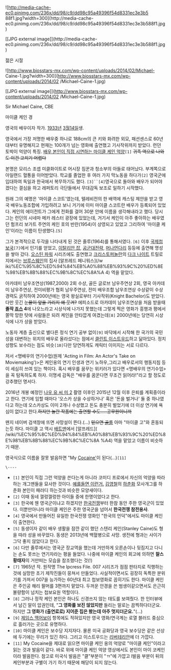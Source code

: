 ![http://media-cache-ec0.pinimg.com/236x/dd/98/c9/dd98c95a49396f54d8331ec3e3b5
88f1.jpg?width=300](http://media-cache-
ec0.pinimg.com/236x/dd/98/c9/dd98c95a49396f54d8331ec3e3b588f1.jpg)

[[JPG external image]](http://media-cache-
ec0.pinimg.com/236x/dd/98/c9/dd98c95a49396f54d8331ec3e3b588f1.jpg)

  
젊은 시절

![http://www.biosstars-mx.com/wp-content/uploads/2014/02/Michael-
Caine-1.jpg?width=300](http://www.biosstars-mx.com/wp-content/uploads/2014/02
/Michael-Caine-1.jpg)

[[JPG external image]](http://www.biosstars-mx.com/wp-content/uploads/2014/02
/Michael-Caine-1.jpg)

Sir Michael Caine, CBE

마이클 케인 경

영국의 배우이자 작가. [1933년](1933%EB%85%84.md) [3월14일](3%EC%9B%94%2014%EC%9D%BC.md)생.

영국에서 가장 저명한 배우중 하나로 188cm의 큰 키와 화려한 외모, 패션센스로 60년대부터 유명해지고 현재는 100개가 넘는 영화에
출연했고 기사작위까지 받았다. 런던 토박이 억양이 특징. [배우 본인이 직접 시연하는 마이클 케인
억양](http://www.youtube.com/watch?v=rX0F3kY3uxU)`[1]` <del>귀족 역으로 나와도 이건 고치기
어렵다</del>

본명은 모리스 조셉 미클화이트로 어시장 짐꾼과 청소부의 아들로 태어났다. 부계쪽으로 아일랜드 혈통을 이어받았다. 학교를 졸업한 후 여러 가지
막노동을 하다가`[2]` 영국군에 입대하여 독일과 한국에서 복무하기도 했다. `[3]``[4]`영국으로 돌아와 배우가 되어야겠다는 결심을
하고 레퍼토리 극단들에서 무대감독 보조로 일하기 시작했다.

원래 그의 예명은 '마이클 스코트'였는데, 텔레비전의 한 배역에 캐스팅 제안을 받고 영국 배우노동조합에 가입하려고 보니 거기에 이미 마이클
스코트란 배우가 등록되어 있었다. 케인의 에이전트가 그에게 전화를 걸어 30분 안에 이름을 생각해내라고 했다. 당시 그는 런던의 시네마 메카
레스터 광장에 있었는데, 거기서 케인이 아주 좋아하는 배우였던 험프리 보가트 주연의 케인 호의 반란(1954)이 상영되고 있었고 그리하여
'마이클 케인'이라는 이름이 탄생했다.`[5]`

그가 본격적으로 두각을 나타내게 된 것은 줄루(1964)를 통해서였다. `[6]` 이후 [국제첩보국](%EA%B5%AD%EC%A0%9C%20%EC%B2%A9%EB%B3%B4%EA%B5%AD.md)`[7]`에서 인기를 얻었고,
[이탈리안 잡](%EC%9D%B4%ED%83%88%EB%A6%AC%EC%95%88%20%EC%9E%A1.md), [공군대전략](%EA%B3%B5%EA%B5%B0%20%EB%8C%80%EC%A0%84%EB%9E%B5.md), [머나먼다리](%EB%A8%B8%EB%82%98%EB%A8%BC%20%EB%8B%A4%EB%A6%AC.md) 등등에 출연해 명성을 쌓아 갔다.
[오스틴 파워](%EC%98%A4%EC%8A%A4%ED%8B%B4%20%ED%8C%8C%EC%9B%8C.md) 시리즈에도 출연했고
[크리스토퍼놀란](%ED%81%AC%EB%A6%AC%EC%8A%A4%ED%86%A0%ED%8D%BC%20%EB%86%80%EB%9E%80.md)의
[다크 나이트](%EB%8B%A4%ED%81%AC%20%EB%82%98%EC%9D%B4%ED%8A%B8.md) 트릴로지에서는 [브루스웨인](%EB%B8%8C%EB%A3%A8%EC%8A%A4%20%EC%9B%A8%EC%9D%B8.md)의 집사 [알프레드 페니워스](/w
iki/%EC%95%8C%ED%94%84%EB%A0%88%EB%93%9C%20%ED%8E%98%EB%8B%88%EC%9B%8C%EC%8A%A
4) 역을 맡았다.

아카데미 남우조연상(1987,2000) 2회 수상, 골든 글로브 남우주연상 2회, 영국 아카데미 남우주연상, 전미비평가 협회 남우주연상,
전미 배우조합 남우조연상 수상같이 수상 경력도 굵직하여 2000년에는 영국 왕실로부터 기사작위(Knight Bachelor)도 받았다. 다만
웃긴 <del>눈물이 앞을 가리지 왜 웃겨?</del> 에피소드로 아카데미 남우조연상을 처음 받을때 **졸작
[죠스](%EC%A3%A0%EC%8A%A4.md) 4**에 나오느라고 시상식에 나가지 못했는데 그렇게 찍은 영화가 흥행과 평에서 쫄딱
망한 탓에 사람들은 되려 케인을 안타깝게 여겼는데`[8]` 2000년에는 당연히 시상식에 나가 상을 받았다.

노동자 계층 출신으로 별다른 정식 연기 공부 없이`[9]` 바닥에서 시작해 한 국가의 국민성을 대변하는 위치의 배우로 올라섰다는 점에서
[클린트 이스트우드](%ED%81%B4%EB%A6%B0%ED%8A%B8%20%EC%9D%B4%EC%8A%A4%ED%8A%B8%EC%9A%B0%EB%93%9C.md)하고 닮아있다. 정치성향도 보수라는 점도 비슷`[10]`다만 당연하게도 캐릭터 이미지는 서로 다르다.

저서 <명배우의 연기수업(원제 'Acting in Film: An Actor's Take on Moviemaking')>은 케인옹의 연기
인생과 연기 노하우,그리고 배우로서의 행동지침 등이 세심히 쓰여 있는 책이다. 혹시 배우를 꿈꾸는 위키러가 있다면 <명배우의 연기수업>을 꼭
탐독하도록 하자. 이명세 감독은 "배우를 꿈꾼다면 무조건 읽어라!"라고 할 정도로 강추했던 명서다.

2016년 개봉 예정인 [나우 유 씨 미 2](%EB%82%98%EC%9A%B0%20%EC%9C%A0%20%EC%94%A8%20%EB%AF%B8%3A%20%EB%8D%94%20%EC%84%B8%EC%BB%A8%EB%93%9C%20%EC%95%A1%ED%8A%B8.md) 촬영
이후인 2015년 12월 이후 은퇴를 계획중이라고 한다. 연기에 임할 때마다 '오스카 상을 수상하거나' 혹은 '돈을 벌거나' 둘 중
하나였다고 하는데 오스카상도 이미 2개나 수상했고 돈도 충분히 벌었기에 더 이상 연기에 욕심이 없다고 한다.<del>하지만 놀란 작품에는
출연할 수도.....공무원이니까</del>

왠지 네이버 검색창에 뜨면 사망설이 뜬다.(...) <del>믿으면 [골룸](%EA%B3%A8%EB%A3%B8.md)</del> 아마
"마이클 고"와 혼동되는듯 하다. 마이클 고 역시 [배트맨](%EB%B0%B0%ED%8A%B8%EB%A7%A8.md)에서 [알프레드](
/wiki/%EC%95%8C%ED%94%84%EB%A0%88%EB%93%9C%20%ED%8E%98%EB%8B%88%EC%9B%8C%EC%8A
%A4) 역을 맡았고 이름이 비슷하기 때문.

영국식으로 이름을 잘못 발음하면 "My [Cocaine'](%EC%BD%94%EC%B9%B4%EC%9D%B8.md)이
된다(...)`[11]`

`\----`

  * `[1]` 본인이 직접 그런 억양을 쓴다는게 아니라 코미디 프로에서 자신의 억양을 따라하는 개그맨들을 묘사한 것이다. [예를들면 이런거.](http://www.youtube.com/watch?v=HFIQIpC5_wY) [김영철](%EA%B9%80%EC%98%81%EC%B2%A0.md)의 [하춘화](%ED%95%98%EC%B6%98%ED%99%94.md) 모사개그를 하춘화 본인이 패러디 하는것과 비슷한 모양새이다.
  * `[2]` 이때 동네 껄렁껄렁한 아이들 중에 한명이었다고 한다.
  * `[3]` 한국에 웬 영국군이냐고 하겠지만 [한국전쟁](%ED%95%9C%EA%B5%AD%EC%A0%84%EC%9F%81.md)부터 한참 동안 주한 영국군이 있었다. 이뿐만아니라 마이클 케인은 주한 영국군을 넘어서 **한국전쟁 참전용사**.
  * `[4]` 영국에서 만들어진 유일한 한국전쟁 영화인 "한국의 언덕"에서도 마이클 케인이 출연한다.
  * `[5]` 동생이자 같이 배우 생활을 잠깐 같이 했던 스텐리 케인(Stanley Caine)도 형을 따라 성을 바꾸었다. 동생은 2013년에 백혈병으로 사망. 생전에 형과는 사이가 그닥 좋지 않았다고 한다.
  * `[6]` 다만 줄루에서는 영국군 장교역을 했는데 거만하게 오른손이나 뒷짐지고 다니는 손도 못쓰는 연기자라는 평을 들었다. 나중에 마이클 케인의 회고에 의하면 **찰스 황태자**의 거만떠는 모습을 참조했다는 것(!)
  * `[7]` 1965년 작. 원작명 The Ipcress File. 007 시리즈가 점점 판타지로 직행하는 것에 실망한 초기 제작진들이 뭉쳐서 만들었다. 사실적이면서도 굉장히 독특한 분위기를 가져서 007을 능가하는 60년대 최고 첩보영화로 꼽히기도 한다. 마이클 케인은 주인공 해리 팔머를 3편까지 맡았다. 두꺼운 안경을 쓴 범생이같으면서도 은근히 불량함이 넘치는 첩보요원 역할이다.
  * `[8]` 그러나 정작 케인 본인은 하나도 신경쓰지 않는 태도를 보여줬다. 한 인터뷰에서 남긴 말이 압권인데, "**그 영화를 보진 않았지만** 들리는 말로는 끔찍하다더군요. 하지만 **그 영화가 (출연료로) 지어준 집은 봤는데 아주 멋지더군요.**"(...)
  * `[9]` [제임스 맥어보이](%EC%A0%9C%EC%9E%84%EC%8A%A4%20%EB%A7%A5%EC%96%B4%EB%B3%B4%EC%9D%B4.md) 항목에도 적혀있지만 영국 영화/연극계는 로열 블러드 중심으로 흘러가는 곳으로 유명하다.
  * `[10]` 마이클 케인은 보수당 지지자다. 물론 미국 공화당과 영국 보수당은 같은 선상에 두기에는 무리가 있긴 하다. 그리고 이스트우드는 [리버테리안](%EB%A6%AC%EB%B2%84%ED%85%8C%EB%A6%AC%EC%95%88.md)에 더 가깝다.
  * `[11]` My Cocaine을 제대로 읽으면 마이클 케인 옹의 억양로 "마이클 케인"이라고 읽는 것과 발음이 같다. 바로 위에 마이클 케인 억양 영상에서도 본인이 마이 코케인이라 발음한다. 참고로 미국식 발음은 "클"부분이 "ㄲ"에 가깝고 l발음 부분이 뒤의 케인부분과 구별이 가기 하기 때문에 해당이 되지 않는다.

